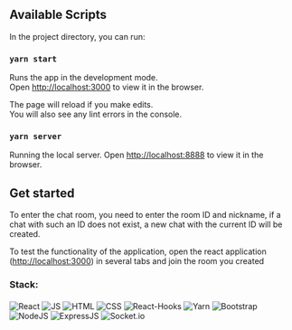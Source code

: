 ## Available Scripts

In the project directory, you can run:

### `yarn start`

Runs the app in the development mode.\
Open [http://localhost:3000](http://localhost:3000) to view it in the browser.

The page will reload if you make edits.\
You will also see any lint errors in the console.

### `yarn server`

Running the local server.
Open [http://localhost:8888](http://localhost:8888) to view it in the browser.

## Get started
To enter the chat room, you need to enter the room ID and nickname, if a chat with such an ID does not exist, a new chat with the current ID will be created.

To test the functionality of the application, open the react application ([http://localhost:3000](http://localhost:3000)) in several tabs and join the room you created


### Stack:
####
![React](https://img.shields.io/badge/React-black?style=flat&logo=react)
![JS](https://img.shields.io/badge/JavaScript-black?style=flat&logo=javaScript)
![HTML](https://img.shields.io/badge/HTML-black?style=flat&logo=HTML5)
![CSS](https://img.shields.io/badge/CSS-black?style=flat&logo=css3)
![React-Hooks](https://img.shields.io/badge/React_Hooks-black?style=flat&logo=react-hooks)
![Yarn](https://img.shields.io/badge/Yarn-black?style=flat&logo=Yarn&logoColor=fff)
![Bootstrap](https://img.shields.io/badge/Bootstrap-black?style=flat&logo=Bootstrap&logoColor=fff)
![NodeJS](https://img.shields.io/badge/NodeJS-black?style=flat&logo=node.js&logoColor=fff)
![ExpressJS](https://img.shields.io/badge/ExpressJS-black?style=flat&logo=express&logoColor=fff)
![Socket.io](https://img.shields.io/badge/Socket.io-black?style=flat&logo=Socket.io&logoColor=fff)